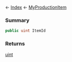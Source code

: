 ← [Index](Api-Index) ← [MyProductionItem](Sandbox.ModAPI.Ingame.MyProductionItem)

### Summary

```csharp
public uint ItemId
```

### Returns

[uint](https://docs.microsoft.com/en-us/dotnet/api/system.uint32?view=netframework-4.6)

